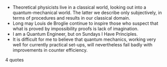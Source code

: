 - Theoretical physicists live in a classical world, looking out into a quantum-mechanical world. The latter we describe only subjectively, in terms of procedures and results in our classical domain.
 - Long may Louis de Broglie continue to inspire those who suspect that what is proved by impossibility proofs is lack of imagination.
 - I am a Quantum Engineer, but on Sundays I Have Principles.
 - It is difficult for me to believe that quantum mechanics, working very well for currently practical set-ups, will nevertheless fail badly with improvements in counter efficiency.

4 quotes